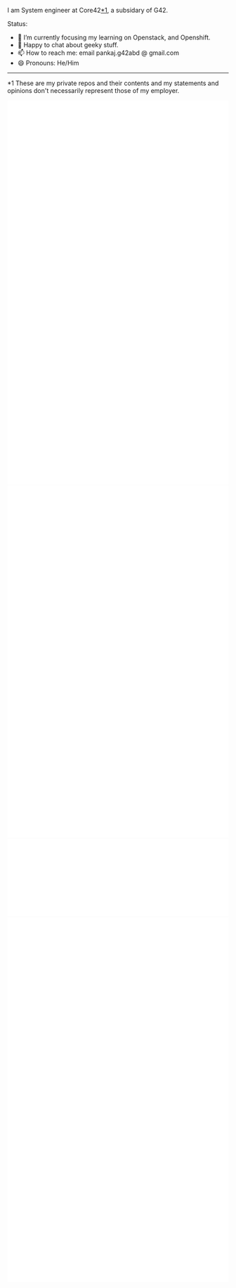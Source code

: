 
I am System engineer at Core42<a href="#footnote"><super>*1</super></a>, a subsidary of G42.

Status:
- 🌱 I’m currently focusing my learning on Openstack, and Openshift.
- 💬 Happy to chat about geeky stuff.
- 📫 How to reach me: email pankaj.g42abd @ gmail.com
- 😄 Pronouns: He/Him

<hr />
<a id="footnote"></a>
<super>*1</super> These are my private repos and their contents and my statements and opinions don't necessarily represent those of my employer.

![Metrics](/github-metrics.svg)
![Stars](/github-stars.svg)
![Activity](/github-activity.svg)
![Achievements](/github-achievements.svg)




[//]: # (Mon Dec 30 03:03:33 UTC 2024)


